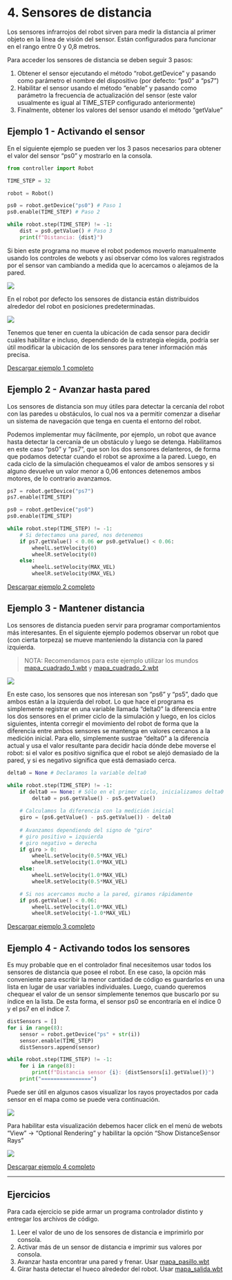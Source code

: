 # 4. Sensores de distancia

Los sensores infrarrojos del robot sirven para medir la distancia al primer objeto en la línea de visión del sensor. Están configurados para funcionar en el rango entre 0 y 0,8 metros.

Para acceder los sensores de distancia se deben seguir 3 pasos:
1. Obtener el sensor ejecutando el método “robot.getDevice” y pasando como parámetro el nombre del dispositivo (por defecto: “ps0” a “ps7”)
2. Habilitar el sensor usando el método “enable” y pasando como parámetro la frecuencia de actualización del sensor (este valor usualmente es igual al TIME_STEP configurado anteriormente)
3. Finalmente, obtener los valores del sensor usando el método “getValue”

## Ejemplo 1 - Activando el sensor

En el siguiente ejemplo se pueden ver los 3 pasos necesarios para obtener el valor del sensor “ps0” y mostrarlo en la consola.

```python
from controller import Robot

TIME_STEP = 32

robot = Robot()

ps0 = robot.getDevice("ps0") # Paso 1
ps0.enable(TIME_STEP) # Paso 2

while robot.step(TIME_STEP) != -1:
    dist = ps0.getValue() # Paso 3
    print(f"Distancia: {dist}")
```

Si bien este programa no mueve el robot podemos moverlo manualmente usando los controles de webots y así observar cómo los valores registrados por el sensor van cambiando a medida que lo acercamos o alejamos de la pared.

![](04_Distancia/imgs/image-1.png)

En el robot por defecto los sensores de distancia están distribuidos alrededor del robot en posiciones predeterminadas.

![](04_Distancia/imgs/image-2.png)

Tenemos que tener en cuenta la ubicación de cada sensor para decidir cuáles habilitar e incluso, dependiendo de la estrategia elegida, podría ser útil modificar la ubicación de los sensores para tener información más precisa.

[Descargar ejemplo 1 completo](04_Distancia/ejemplo_1.py)

## Ejemplo 2 - Avanzar hasta pared

Los sensores de distancia son muy útiles para detectar la cercanía del robot con las paredes u obstáculos, lo cual nos va a permitir comenzar a diseñar un sistema de navegación que tenga en cuenta el entorno del robot.

Podemos implementar muy fácilmente, por ejemplo, un robot que avance hasta detectar la cercanía de un obstáculo y luego se detenga. Habilitamos en este caso “ps0” y “ps7”, que son los dos sensores delanteros, de forma que podamos detectar cuando el robot se aproxime a la pared. Luego, en cada ciclo de la simulación chequeamos el valor de ambos sensores y si alguno devuelve un valor menor a 0,06 entonces detenemos ambos motores, de lo contrario avanzamos.

```python
ps7 = robot.getDevice("ps7")
ps7.enable(TIME_STEP)

ps0 = robot.getDevice("ps0")
ps0.enable(TIME_STEP)

while robot.step(TIME_STEP) != -1:
    # Si detectamos una pared, nos detenemos
    if ps7.getValue() < 0.06 or ps0.getValue() < 0.06:
        wheelL.setVelocity(0)
        wheelR.setVelocity(0)
    else:
        wheelL.setVelocity(MAX_VEL)
        wheelR.setVelocity(MAX_VEL)
```

[Descargar ejemplo 2 completo](04_Distancia/ejemplo_2.py)

## Ejemplo 3 - Mantener distancia

Los sensores de distancia pueden servir para programar comportamientos más interesantes. En el siguiente ejemplo podemos observar un robot que (con cierta torpeza) se mueve manteniendo la distancia con la pared izquierda. 

> NOTA: Recomendamos para este ejemplo utilizar los mundos [mapa_cuadrado_1.wbt](04_Distancia/mapa_cuadrado_1.wbt) y [mapa_cuadrado_2.wbt](04_Distancia/mapa_cuadrado_2.wbt)

![](04_Distancia/imgs/image-3.png)

En este caso, los sensores que nos interesan son “ps6” y “ps5”, dado que ambos están a la izquierda del robot. Lo que hace el programa es simplemente registrar en una variable llamada “delta0” la diferencia entre los dos sensores en el primer ciclo de la simulación y luego, en los ciclos siguientes, intenta corregir el movimiento del robot de forma que la diferencia entre ambos sensores se mantenga en valores cercanos a la medición inicial. Para ello, simplemente sustrae “delta0” a la diferencia actual y usa el valor resultante para decidir hacia dónde debe moverse el robot: si el valor es positivo significa que el robot se alejó demasiado de la pared, y si es negativo significa que está demasiado cerca.

```python
delta0 = None # Declaramos la variable delta0

while robot.step(TIME_STEP) != -1:
    if delta0 == None: # Sólo en el primer ciclo, inicializamos delta0
        delta0 = ps6.getValue() - ps5.getValue()
    
    # Calculamos la diferencia con la medición inicial
    giro = (ps6.getValue() - ps5.getValue()) - delta0
    
    # Avanzamos dependiendo del signo de "giro"
    # giro positivo = izquierda
    # giro negativo = derecha
    if giro > 0:
        wheelL.setVelocity(0.5*MAX_VEL)
        wheelR.setVelocity(1.0*MAX_VEL)
    else:
        wheelL.setVelocity(1.0*MAX_VEL)
        wheelR.setVelocity(0.5*MAX_VEL)

    # Si nos acercamos mucho a la pared, giramos rápidamente
    if ps6.getValue() < 0.06:
        wheelL.setVelocity(1.0*MAX_VEL)
        wheelR.setVelocity(-1.0*MAX_VEL)
```

[Descargar ejemplo 3 completo](04_Distancia/ejemplo_3.py)

## Ejemplo 4 - Activando todos los sensores

Es muy probable que en el controlador final necesitemos usar todos los sensores de distancia que posee el robot. En ese caso, la opción más conveniente para escribir la menor cantidad de código es guardarlos en una lista en lugar de usar variables individuales. Luego, cuando queremos chequear el valor de un sensor simplemente tenemos que buscarlo por su índice en la lista. De esta forma, el sensor ps0 se encontraría en el índice 0 y el ps7 en el índice 7.

```python
distSensors = []
for i in range(8):
    sensor = robot.getDevice("ps" + str(i))
    sensor.enable(TIME_STEP)
    distSensors.append(sensor)

while robot.step(TIME_STEP) != -1:
    for i in range(8):
        print(f"Distancia sensor {i}: {distSensors[i].getValue()}")
    print("================")
```

Puede ser útil en algunos casos visualizar los rayos proyectados por cada sensor en el mapa como se puede vera continuación.

![](04_Distancia/imgs/image-4.png)

Para habilitar esta visualización debemos hacer click en el menú de webots “View” → “Optional Rendering” y habilitar la opción “Show DistanceSensor Rays”

![](04_Distancia/imgs/image-5.png)

[Descargar ejemplo 4 completo](04_Distancia/ejemplo_4.py)

---
## Ejercicios

Para cada ejercicio se pide armar un programa controlador distinto y entregar los archivos de código.

1. Leer el valor de uno de los sensores de distancia e imprimirlo por consola.
2. Activar más de un sensor de distancia e imprimir sus valores por consola.
3. Avanzar hasta encontrar una pared y frenar. Usar [mapa_pasillo.wbt](04_Distancia/mapa_pasillo.wbt)
4. Girar hasta detectar el hueco alrededor del robot. Usar [mapa_salida.wbt](04_Distancia/mapa_salida.wbt)
